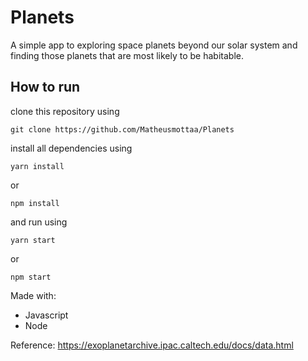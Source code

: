 # Planets

A simple app to exploring space planets beyond our solar system and finding those planets that are most likely to be habitable. 

## How to run

clone this repository using 

```git clone https://github.com/Matheusmottaa/Planets ```

install all dependencies using 

```yarn install``` 

or 

```npm install```


and run using

```yarn start```

or 

```npm start```

Made with: 
  - Javascript
  - Node



Reference: https://exoplanetarchive.ipac.caltech.edu/docs/data.html